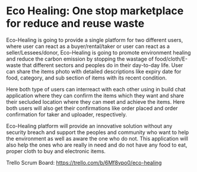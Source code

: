 # Eco Healing: One stop marketplace for reduce and reuse waste

Eco-Healing is going to provide a single platform for two different users, where user can react as a buyer/rental/taker or user can react as a seller/Lessees/donor, Eco-Healing is going to promote environment healing and reduce the carbon emission by stopping the wastage of food/cloth/E-waste that different sectors and peoples do in their day-to-day life. User can share the items photo with detailed descriptions like expiry date for food, category, and sub section of items with its recent condition.

Here both type of users can interreact with each other using in build chat application where they can confirm the items which they want and share their secluded location where they can meet and achieve the items. Here both users will also get their confirmations like order placed and order confirmation for taker and uploader, respectively.

Eco-Healing platform will provide an innovative solution without any security breach and support the peoples and community who want to help the environment as well as aware the one who do not. This application will also help the ones who are really in need and do not have any food to eat, proper cloth to buy and electronic items.

Trello Scrum Board: https://trello.com/b/6Mf8vpo0/eco-healing
